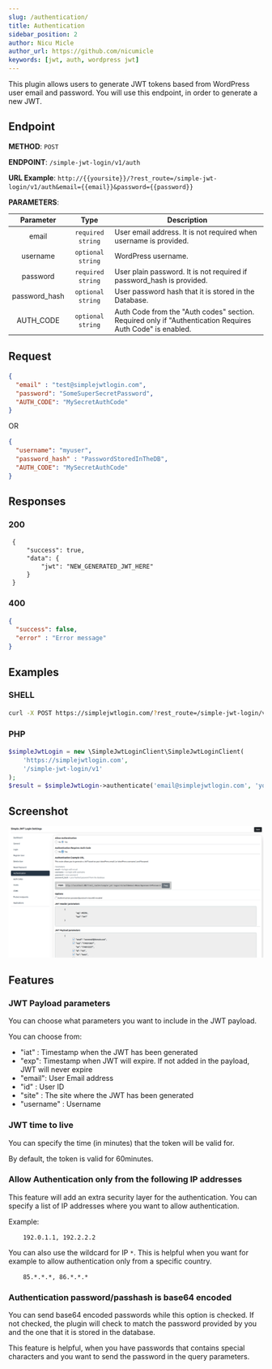 ```yaml
---
slug: /authentication/
title: Authentication
sidebar_position: 2
author: Nicu Micle
author_url: https://github.com/nicumicle
keywords: [jwt, auth, wordpress jwt]
---
```


This plugin allows users to generate JWT tokens based from WordPress user email and password.
You will use this endpoint, in order to generate a new JWT.

## Endpoint

**METHOD**: `POST`

**ENDPOINT**: `/simple-jwt-login/v1/auth`

**URL Example**: `http://{{yoursite}}/?rest_route=/simple-jwt-login/v1/auth&email={{email}}&password={{password}}`


**PARAMETERS**: 

| Parameter       |   Type           |   Description|
| :-------------: | :--------------: | ------------ |
|   email  | `required` `string` | User email address. It is not required when username is provided.|
| username | `optional` `string` | WordPress username.|
| password | `required` `string` | User plain password. It is not required if password_hash is provided.|
| password_hash | `optional` `string` | User password hash that it is stored in the Database. |
| AUTH_CODE | `optional` `string` | Auth Code from the "Auth codes" section. Required only if "Authentication Requires Auth Code" is enabled.|

## Request

```json
{
  "email" : "test@simplejwtlogin.com",
  "password": "SomeSuperSecretPassword",
  "AUTH_CODE": "MySecretAuthCode"
}
```

OR

```json
{
  "username": "myuser",
  "password_hash" : "PasswordStoredInTheDB",
  "AUTH_CODE": "MySecretAuthCode"
}
```


## Responses

### 200
```
 {
     "success": true,
     "data": {
         "jwt": "NEW_GENERATED_JWT_HERE"
     }
 }
```

### 400

```json
{
  "success": false,
  "error" : "Error message"
}
```

## Examples

### SHELL

```bash
curl -X POST https://simplejwtlogin.com/?rest_route=/simple-jwt-login/v1/auth -d '{"email":"test@simplejwtlogin.com","password":"mySecretPassword"}'
```

### PHP

```php
$simpleJwtLogin = new \SimpleJwtLoginClient\SimpleJwtLoginClient(
    'https://simplejwtlogin.com',
    '/simple-jwt-login/v1'
);
$result = $simpleJwtLogin->authenticate('email@simplejwtlogin.com', 'your password', 'AUTH CODE');
```


## Screenshot

![](https://github.com/nicumicle/simple-jwt-login/blob/master/wordpress.org/assets/screenshot-7.png?raw=true)


## Features

### JWT Payload parameters

You can choose what parameters you want to include in the JWT payload.

You can choose from:
- "iat" : Timestamp when the JWT has been generated
- "exp": Timestamp when JWT will expire. If not added in the payload, JWT will never expire
- "email": User Email address
- "id" : User ID
- "site" : The site where the JWT has been generated 
- "username" : Username


### JWT time to live

You can specify the time (in minutes) that the token will be valid for. 

By default, the token is valid for 60minutes.

### Allow Authentication only from the following IP addresses

This feature will add an extra security layer for the authentication. You can specify a list of IP addresses where you want to allow authentication.

Example:
```
    192.0.1.1, 192.2.2.2
```
You can also use the wildcard for IP `*`. This is helpful when you want for example to allow authentication only from a specific country.
```
    85.*.*.*, 86.*.*.*
```

### Authentication password/passhash is base64 encoded

You can send base64 encoded passwords while this option is checked. If not checked, the plugin will check to match the password provided by you and the one that it is stored in the database.

This feature is helpful, when you have passwords that contains special characters and you want to send the password in the query parameters.

